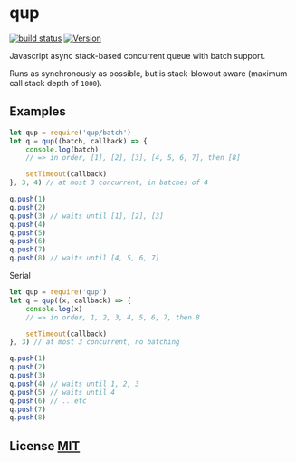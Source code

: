# qup

[![build status](https://secure.travis-ci.org/dcousens/qup.png)](http://travis-ci.org/dcousens/qup)
[![Version](http://img.shields.io/npm/v/qup.svg)](https://www.npmjs.org/package/qup)

Javascript async stack-based concurrent queue with batch support.

Runs as synchronously as possible,  but is stack-blowout aware (maximum call stack depth of `1000`).

## Examples

``` javascript
let qup = require('qup/batch')
let q = qup((batch, callback) => {
	console.log(batch)
	// => in order, [1], [2], [3], [4, 5, 6, 7], then [8]

	setTimeout(callback)
}, 3, 4) // at most 3 concurrent, in batches of 4

q.push(1)
q.push(2)
q.push(3) // waits until [1], [2], [3]
q.push(4)
q.push(5)
q.push(6)
q.push(7)
q.push(8) // waits until [4, 5, 6, 7]
```

Serial
``` javascript
let qup = require('qup')
let q = qup((x, callback) => {
	console.log(x)
	// => in order, 1, 2, 3, 4, 5, 6, 7, then 8

	setTimeout(callback)
}, 3) // at most 3 concurrent, no batching

q.push(1)
q.push(2)
q.push(3)
q.push(4) // waits until 1, 2, 3
q.push(5) // waits until 4
q.push(6) // ...etc
q.push(7)
q.push(8)
```


## License [MIT](LICENSE)
